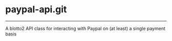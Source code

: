 # paypal-api.git
---------------

A blotto2 API class for interacting with Paypal on (at least) a single payment basis

